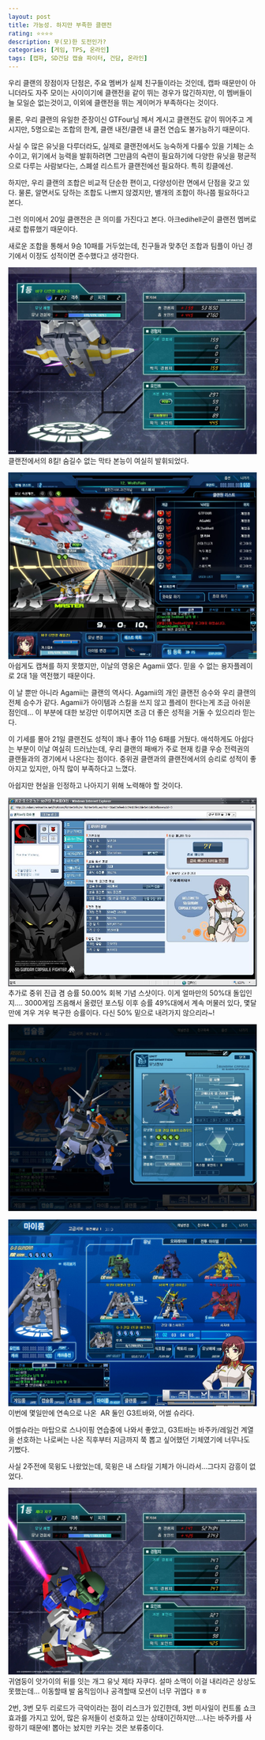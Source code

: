 ```yaml
---
layout: post
title: 가능성. 하지만 부족한 클랜전
rating: ⭐️⭐️⭐️⭐️
description: 무(모)한 도전인가?
categories: [게임, TPS, 온라인]
tags: [캡파, SD건담 캡슐 파이터, 건담, 온라인]
---
```


우리 클랜의 장점이자 단점은, 주요 멤버가 실제 친구들이라는 것인데, 캡파 때문만이 아니더라도 자주 모이는 사이이기에 클랜전을 같이 뛰는 경우가 많긴하지만, 이 멤버들이 늘 모일순 없는것이고, 이외에 클랜전을 뛰는 게이머가 부족하다는 것이다.

물론, 우리 클랜의 유일한 준장이신 GTFour님 께서 계시고 클랜전도 같이 뛰어주고 계시지만, 5명으로는 조합의 한계, 클랜 내전/클랜 내 클전 연습도 불가능하기 때문이다.

사실 수 많은 유닛을 다루더라도, 실제로 클랜전에서도 능숙하게 다룰수 있을 기체는 소수이고, 위기에서 능력을 발휘하려면 그만큼의 숙련이 필요하기에 다양한 유닛을 평균적으로 다루는 사람보다는, 스폐셜 리스트가 클랜전에선 필요하다. 특히 킹클에선.

하지만, 우리 클랜의 조합은 비교적 단순한 편이고, 다양성이란 면에서 단점을 갖고 있다. 물론, 알면서도 당하는 조합도 나쁘지 않겠지만, 별개의 조합이 하나쯤 필요하다고 본다.

그런 의미에서 20일 클랜전은 큰 의미를 가진다고 본다. 아크edihell군이 클랜전 멤버로 새로 합류했기 때문이다.

새로운 조합을 통해서 9승 10패를 거두었는데, 친구들과 맞추던 조합과 팀플이 아닌 경기에서 이정도 성적이면 준수했다고 생각한다.

![캡파](../../images/2009/sdgcf_05.jpeg)
클랜전에서의 8킬! 숨길수 없는 막타 본능이 여실히 발휘되었다.

![캡파](../../images/2009/sdgcf_06.jpeg)
아쉽게도 캡쳐를 하지 못했지만, 이날의 영웅은 Agamii 였다. 믿을 수 없는 용자플레이로 2대 1을 역전했기 때문이다. 

이 날 뿐만 아니라 Agamii는 클랜의 역사다. Agamii의 개인 클랜전 승수와 우리 클랜의 전체 승수가 같다. Agamii가 아이템과 스킬을 쓰지 않고 플레이 한다는게 조금 아쉬운점인데... 이 부분에 대한 보강만 이루어지면 조금 더 좋은 성적을 거둘 수 있으리라 믿는다. 

이 기세를 몰아 21일 클랜전도 성적이 꽤나 좋아 11승 6패를 거뒀다. 애석하게도 아쉽다는 부분이 이날 여실히 드러났는데, 우리 클랜의 패배가 주로 현재 킹클 우승 전력권의 클랜들과의 경기에서 나온다는 점이다. 중위권 클랜과의 클랜전에서의 승리로 성적이 좋아지고 있지만, 아직 많이 부족하다고 느꼈다.

아쉽지만 현실을 인정하고 나아지기 위해 노력해야 할 것이다.

![캡파](../../images/2009/sdgcf_07.jpeg)
추가로 중위 진급 겸 승률 50.00% 회복 기념 스샷이다. 이게 얼마만의 50%대 돌입인지.... 3000게임 즈음해서 올렸던 포스팅 이후 승률 49%대에서 계속 머물러 있다, 몇달만에 겨우 겨우 복구한 승률이다. 다신 50% 밑으로 내려가지 않으리라~!

![캡파](../../images/2009/sdgcf_08.jpeg)

![캡파](../../images/2009/sdgcf_09.jpeg)
이번에 몇일만에 연속으로 나온  AR 둘인 G3트바와, 어썰 슈라다.

어썰슈라는 마탑으로 스나이핑 연습중에 나와서 좋았고, G3트바는 바주카/레일건 계열을 선호하는 나로써는 나온 직후부터 지금까지 쭉 뽑고 싶어했던 기체였기에 너무나도 기뻤다.

사실 2주전에 묵윙도 나왔었는데, 묵윙은 내 스타일 기체가 아니라서...그다지 감흥이 없었다.

![캡파](../../images/2009/sdgcf_10.jpeg)
귀염둥이 앗가이의 뒤를 잇는 개그 유닛 제타 자쿠다. 설마 소맥이 이걸 내리라곤 상상도 못했는데... 이동할때 발 움직임이나 공격할때 모션이 너무 귀엽다 ㅎㅎ

2번, 3번 모두 리로드가 극악이라는 점이 리스크가 있긴한데, 3번 미사일이 컨트롤 쇼크 효과를 가지고 있어, 많은 유저들이 선호하고 있는 상태이긴하지만....나는 바주카를 사랑하기 때문에! 뽑아는 놨지만 키우는 것은 보류중이다.
